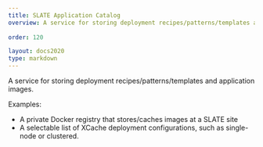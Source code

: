 ```yaml
---
title: SLATE Application Catalog
overview: A service for storing deployment recipes/patterns/templates and application images.
              
order: 120

layout: docs2020
type: markdown
---
```


A service for storing deployment recipes/patterns/templates and application images.

Examples:
* A private Docker registry that stores/caches images at a SLATE site
* A selectable list of XCache deployment configurations, such as single-node or clustered.
